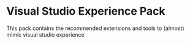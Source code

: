 # Visual Studio Experience Pack
This pack contains the recommended extensions and tools to (almost) mimic visual studio experience
